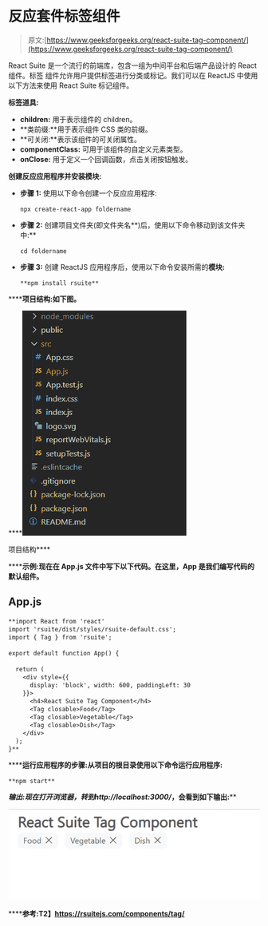 # 反应套件标签组件

> 原文:[https://www.geeksforgeeks.org/react-suite-tag-component/](https://www.geeksforgeeks.org/react-suite-tag-component/)

React Suite 是一个流行的前端库，包含一组为中间平台和后端产品设计的 React 组件。标签  组件允许用户提供标签进行分类或标记。我们可以在 ReactJS 中使用以下方法来使用 React Suite 标记组件。

**标签道具:**

*   **children:** 用于表示组件的 children。
*   **类前缀:**用于表示组件 CSS 类的前缀。
*   **可关闭:**表示该组件的可关闭属性。
*   **componentClass:** 可用于该组件的自定义元素类型。
*   **onClose:** 用于定义一个回调函数，点击关闭按钮触发。

**创建反应应用程序并安装模块:**

*   **步骤 1:** 使用以下命令创建一个反应应用程序:

    ```
    npx create-react-app foldername
    ```

*   **步骤 2:** 创建项目文件夹(即文件夹名**)后，使用以下命令移动到该文件夹中:**

    ```
    cd foldername
    ```

*   **步骤 3:** 创建 ReactJS 应用程序后，使用以下命令安装所需的****模块:****

    ```
    **npm install rsuite**
    ```

******项目结构:**如下图。****

****![](img/f04ae0d8b722a9fff0bd9bd138b29c23.png)

项目结构**** 

******示例:**现在在 **App.js** 文件中写下以下代码。在这里，App 是我们编写代码的默认组件。****

## ****App.js****

```
**import React from 'react'
import 'rsuite/dist/styles/rsuite-default.css';
import { Tag } from 'rsuite';

export default function App() {

  return (
    <div style={{
      display: 'block', width: 600, paddingLeft: 30
    }}>
      <h4>React Suite Tag Component</h4>
      <Tag closable>Food</Tag>
      <Tag closable>Vegetable</Tag>
      <Tag closable>Dish</Tag>
    </div>
  );
}**
```

******运行应用程序的步骤:**从项目的根目录使用以下命令运行应用程序:****

```
**npm start**
```

******输出:**现在打开浏览器，转到***http://localhost:3000/***，会看到如下输出:****

****![](img/b4c367270bed63897c07cae090ad272b.png)****

******参考:**T2】https://rsuitejs.com/components/tag/****